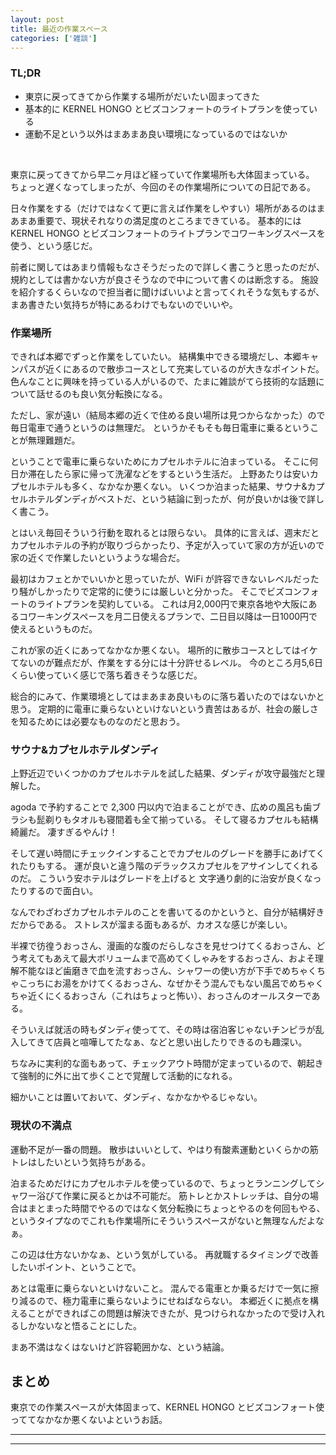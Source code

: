 ```yaml
---
layout: post
title: 最近の作業スペース
categories: ['雑談']
---
```


### TL;DR
- 東京に戻ってきてから作業する場所がだいたい固まってきた
- 基本的に KERNEL HONGO とビズコンフォートのライトプランを使っている
- 運動不足という以外はまあまあ良い環境になっているのではないか
<br>

東京に戻ってきてから早二ヶ月ほど経っていて作業場所も大体固まっている。
ちょっと遅くなってしまったが、今回のその作業場所についての日記である。

日々作業をする（だけではなくて更に言えば作業をしやすい）場所があるのはまあまあ重要で、現状それなりの満足度のところまできている。
基本的には KERNEL HONGO とビズコンフォートのライトプランでコワーキングスペースを使う、という感じだ。

前者に関してはあまり情報もなさそうだったので詳しく書こうと思ったのだが、規約としては書かない方が良さそうなので中について書くのは断念する。
施設を紹介するくらいなので担当者に聞けばいいよと言ってくれそうな気もするが、まあ書きたい気持ちが特にあるわけでもないのでいいや。

### 作業場所
できれば本郷でずっと作業をしていたい。
結構集中できる環境だし、本郷キャンパスが近くにあるので散歩コースとして充実しているのが大きなポイントだ。
色んなことに興味を持っている人がいるので、たまに雑談がてら技術的な話題について話せるのも良い気分転換になる。

ただし、家が遠い（結局本郷の近くで住める良い場所は見つからなかった）ので毎日電車で通うというのは無理だ。
というかそもそも毎日電車に乗るということが無理難題だ。

ということで電車に乗らないためにカプセルホテルに泊まっている。
そこに何日か滞在したら家に帰って洗濯などをするという生活だ。
上野あたりは安いカプセルホテルも多く、なかなか悪くない。
いくつか泊まった結果、サウナ&カプセルホテルダンディがベストだ、という結論に到ったが、何が良いかは後で詳しく書こう。

とはいえ毎回そういう行動を取れるとは限らない。
具体的に言えば、週末だとカプセルホテルの予約が取りづらかったり、予定が入っていて家の方が近いので家の近くで作業したいというような場合だ。

最初はカフェとかでいいかと思っていたが、WiFi が許容できないレベルだったり騒がしかったりで定常的に使うには厳しいと分かった。
そこでビズコンフォートのライトプランを契約している。
これは月2,000円で東京各地や大阪にあるコワーキングスペースを月二日使えるプランで、二日目以降は一日1000円で使えるというものだ。

これが家の近くにあってなかなか悪くない。
場所的に散歩コースとしてはイケてないのが難点だが、作業をする分には十分許せるレベル。
今のところ月5,6日くらい使っていく感じで落ち着きそうな感じだ。

総合的にみて、作業環境としてはまあまあ良いものに落ち着いたのではないかと思う。
定期的に電車に乗らないといけないという責苦はあるが、社会の厳しさを知るためには必要なものなのだと思おう。

### サウナ&カプセルホテルダンディ
上野近辺でいくつかのカプセルホテルを試した結果、ダンディが攻守最強だと理解した。

agoda で予約することで 2,300 円以内で泊まることができ、広めの風呂も歯ブラシも髭剃りもタオルも寝間着も全て揃っている。
そして寝るカプセルも結構綺麗だ。
凄すぎるやんけ！

そして遅い時間にチェックインすることでカプセルのグレードを勝手にあげてくれたりもする。
運が良いと違う階のデラックスカプセルをアサインしてくれるのだ。
こういう安ホテルはグレードを上げると
文字通り劇的に治安が良くなったりするので面白い。

なんでわざわざカプセルホテルのことを書いてるのかというと、自分が結構好きだからである。
ストレスが溜まる面もあるが、カオスな感じが楽しい。

半裸で彷徨うおっさん、漫画的な腹のだらしなさを見せつけてくるおっさん、どう考えてもあえて最大ボリュームまで高めてくしゃみをするおっさん、およそ理解不能なほど歯磨きで血を流すおっさん、シャワーの使い方が下手でめちゃくちゃこっちにお湯をかけてくるおっさん、なぜかそう混んでもない風呂でめちゃくちゃ近くにくるおっさん（これはちょっと怖い）、おっさんのオールスターである。

そういえば就活の時もダンディ使ってて、その時は宿泊客じゃないチンピラが乱入してきて店員と喧嘩してたなぁ、などと思い出したりできるのも趣深い。

ちなみに実利的な面もあって、チェックアウト時間が定まっているので、朝起きて強制的に外に出て歩くことで覚醒して活動的になれる。

細かいことは置いておいて、ダンディ、なかなかやるじゃない。

### 現状の不満点
運動不足が一番の問題。
散歩はいいとして、やはり有酸素運動といくらかの筋トレはしたいという気持ちがある。

泊まるためだけにカプセルホテルを使っているので、ちょっとランニングしてシャワー浴びて作業に戻るとかは不可能だ。
筋トレとかストレッチは、自分の場合はまとまった時間でやるのではなく気分転換にちょっとやるのを何回もやる、というタイプなのでこれも作業場所にそういうスペースがないと無理なんだよなぁ。

この辺は仕方ないかなぁ、という気がしている。
再就職するタイミングで改善したいポイント、ということで。

あとは電車に乗らないといけないこと。
混んでる電車とか乗るだけで一気に擦り減るので、極力電車に乗らないようにせねばならない。
本郷近くに拠点を構えることができればこの問題は解決できたが、見つけられなかったので受け入れるしかないなと悟ることにした。

まあ不満はなくはないけど許容範囲かな、という結論。

## まとめ
東京での作業スペースが大体固まって、KERNEL HONGO とビズコンフォート使っててなかなか悪くないよというお話。

---
---
<br>
